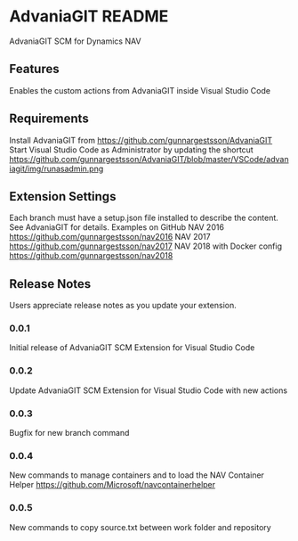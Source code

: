 # AdvaniaGIT README

AdvaniaGIT SCM for Dynamics NAV

## Features

Enables the custom actions from AdvaniaGIT inside Visual Studio Code

## Requirements

Install AdvaniaGIT from <https://github.com/gunnargestsson/AdvaniaGIT>
Start Visual Studio Code as Administrator by updating the shortcut <https://github.com/gunnargestsson/AdvaniaGIT/blob/master/VSCode/advaniagit/img/runasadmin.png>

## Extension Settings

Each branch must have a setup.json file installed to describe the content.  See AdvaniaGIT for details.
Examples on GitHub
NAV 2016 <https://github.com/gunnargestsson/nav2016>
NAV 2017 <https://github.com/gunnargestsson/nav2017>
NAV 2018 with Docker config <https://github.com/gunnargestsson/nav2018>

## Release Notes

Users appreciate release notes as you update your extension.

### 0.0.1

Initial release of AdvaniaGIT SCM Extension for Visual Studio Code

### 0.0.2

Update AdvaniaGIT SCM Extension for Visual Studio Code with new actions

### 0.0.3

Bugfix for new branch command

### 0.0.4

New commands to manage containers and to load the NAV Container Helper <https://github.com/Microsoft/navcontainerhelper>

### 0.0.5

New commands to copy source.txt between work folder and repository